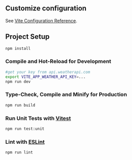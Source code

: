 ## Customize configuration

See [Vite Configuration Reference](https://vitejs.dev/config/).

## Project Setup

```sh
npm install
```

### Compile and Hot-Reload for Development

```sh
#get your key from api.weatherapi.com
export VITE_APP_WEATHER_API_KEY=...
npm run dev
```

### Type-Check, Compile and Minify for Production

```sh
npm run build
```

### Run Unit Tests with [Vitest](https://vitest.dev/)

```sh
npm run test:unit
```

### Lint with [ESLint](https://eslint.org/)

```sh
npm run lint
```
